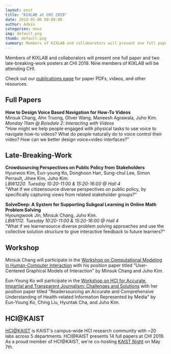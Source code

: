 ```yaml
---
layout: post
title: "KIXLAB at CHI 2019"
date: 2019-05-06 00:00:00
author: Admin
categories: news
img: default.png
thumb: default.png
summary: Members of KIXLAB and collaborators will present one full paper and two late-breaking-work posters at CHI 2019. Nine members of KIXLAB will be attending CHI.
---
```


Members of KIXLAB and collaborators will present one full paper and two late-breaking-work posters at CHI 2019. Nine members of KIXLAB will be attending CHI.

Check out our [publications page](https://kixlab.org/publications/) for paper PDFs, videos, and other resources.

<h2>Full Papers</h2>

<strong>How to Design Voice Based Navigation for How-To Videos</strong><br/>
Minsuk Chang, Ahn Truong, Oliver Wang, Maneesh Agrawala, Juho Kim.<br/>
<em>Monday 11am @ Boisdale 2: Interacting with Videos</em><br/>
"How might we help people engaged with physical tasks to use voice to navigate how-to videos? What do people naturally do to voice control their video? How can we better design voice+video interfaces?"


<h2>Late-Breaking-Work</h2>

<strong>Crowdsourcing Perspectives on Public Policy from Stakeholders</strong><br/>
Hyunwoo Kim, Eun-young Ko, Donghoon Han, Sung-chul Lee, Simon Perrault, Jihee Kim, Juho Kim.<br/>
<em>LBW1220. Tuesday 10:20-11:00 & 15:20-16:00 @ Hall 4</em><br/>
"What if we citizensource diverse perspectives on public policy, by specifically capturing views from related stakeholder groups?"

<strong>SolveDeep: A System for Supporting Subgoal Learning in Online Math Problem Solving</strong><br/>
Hyoungwook Jin, Minsuk Chang, Juho Kim.<br/>
<em>LBW1112. Tuesday 10:20-11:00 & 15:20-16:00 @ Hall 4</em><br/>
"What if we learnersource diverse problem solving approaches and use the collective solution structure to give interactive feedback to future learners?"


<h2>Workshop</h2>

Minsuk Chang will participate in the [Workshop on Computational Modeling in Human-Computer Interaction](https://hcicompmodeling.wordpress.com/) with his position paper titled "User-Centered Graphical Models of Interaction" by Minsuk Chang and Juho Kim.

Eun-Young Ko will participate in the [Workshop on HCI for Accurate, Impartial and Transparent Journalism: Challenges and Solutions](http://hciandjournalism.com/) with her position paper titled "Readersourcing an Accurate and Comprehensive Understanding of Health-related Information Represented by Media" by Eun-Young Ko, Ching Liu, Hyuntak Cha, and Juho Kim.

<h2>HCI@KAIST</h2>

[HCI@KAIST](https://sites.google.com/site/hcikaist/) is KAIST's campus-wide HCI research community with ~20 labs across 5 departments. HCI@KAIST presents 14 full papers at CHI 2019. As a proud member of HCI@KAIST, we're co-hosting [KAIST Night](https://sites.google.com/site/hcikaist/chi2019) on May 7th.
